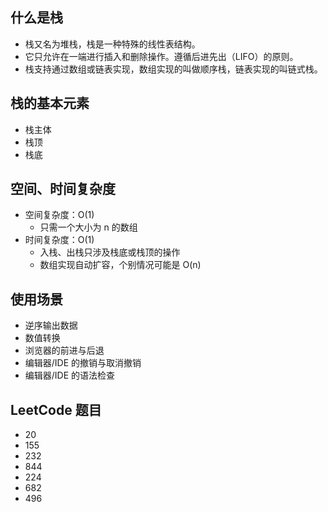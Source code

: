 ## 什么是栈

- 栈又名为堆栈，栈是一种特殊的线性表结构。
- 它只允许在一端进行插入和删除操作。遵循后进先出（LIFO）的原则。
- 栈支持通过数组或链表实现，数组实现的叫做顺序栈，链表实现的叫链式栈。

## 栈的基本元素

- 栈主体
- 栈顶
- 栈底

## 空间、时间复杂度

- 空间复杂度：O(1)
    - 只需一个大小为 n 的数组
- 时间复杂度：O(1)
    - 入栈、出栈只涉及栈底或栈顶的操作
    - 数组实现自动扩容，个别情况可能是 O(n)

## 使用场景

- 逆序输出数据
- 数值转换
- 浏览器的前进与后退
- 编辑器/IDE 的撤销与取消撤销
- 编辑器/IDE 的语法检查

## LeetCode 题目

- 20
- 155
- 232
- 844
- 224
- 682
- 496